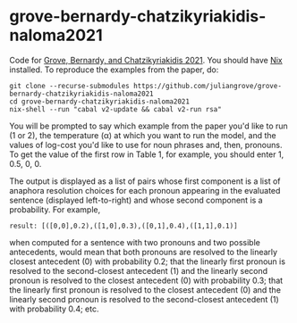 # grove-bernardy-chatzikyriakidis-naloma2021

Code for [Grove, Bernardy, and Chatzikyriakidis
2021](https://aclanthology.org/2021.naloma-1.8/). You should have
[Nix](https://nixos.org/) installed. To reproduce the examples from the paper,
do:

	git clone --recurse-submodules https://github.com/juliangrove/grove-bernardy-chatzikyriakidis-naloma2021 
	cd grove-bernardy-chatzikyriakidis-naloma2021
	nix-shell --run "cabal v2-update && cabal v2-run rsa"
	
You will be prompted to say which example from the paper you'd like to run (1 or
2), the temperature (α) at which you want to run the model, and the values of
log-cost you'd like to use for noun phrases and, then, pronouns. To get the
value of the first row in Table 1, for example, you should enter 1, 0.5, 0, 0.

The output is displayed as a list of pairs whose first component is a list of
anaphora resolution choices for each pronoun appearing in the evaluated sentence
(displayed left-to-right) and whose second component is a probability. For
example,

	result: [([0,0],0.2),([1,0],0.3),([0,1],0.4),([1,1],0.1)]

when computed for a sentence with two pronouns and two possible antecedents,
would mean that both pronouns are resolved to the linearly closest antecedent
(0) with probability 0.2; that the linearly first pronoun is resolved to the
second-closest antecedent (1) and the linearly second pronoun is resolved to the
closest antecedent (0) with probability 0.3; that the linearly first pronoun is
resolved to the closest antecedent (0) and the linearly second pronoun is
resolved to the second-closest antecedent (1) with probability 0.4; etc.
